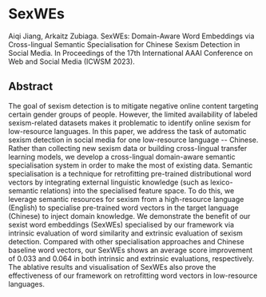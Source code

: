 # SexWEs

Aiqi Jiang, Arkaitz Zubiaga. SexWEs: Domain-Aware Word Embeddings via Cross-lingual Semantic Specialisation for Chinese Sexism Detection in Social Media. In Proceedings of the 17th International AAAI Conference on Web and Social Media (ICWSM 2023).

## Abstract

The goal of sexism detection is to mitigate negative online content targeting certain gender groups of people. However, the limited availability of labeled sexism-related datasets makes it problematic to identify online sexism for low-resource languages. In this paper, we address the task of automatic sexism detection in social media for one low-resource language -- Chinese. Rather than collecting new sexism data or building cross-lingual transfer learning models, we develop a cross-lingual domain-aware semantic specialisation system in order to make the most of existing data. Semantic specialisation is a technique for retrofitting pre-trained distributional word vectors by integrating external linguistic knowledge (such as lexico-semantic relations) into the specialised feature space. To do this, we leverage semantic resources for sexism from a high-resource language (English) to specialise pre-trained word vectors in the target language (Chinese) to inject domain knowledge. We demonstrate the benefit of our sexist word embeddings (SexWEs) specialised by our framework via intrinsic evaluation of word similarity and extrinsic evaluation of sexism detection.  Compared with other specialisation approaches and Chinese baseline word vectors, our SexWEs shows an average score improvement of 0.033 and 0.064 in both intrinsic and extrinsic evaluations, respectively. The ablative results and visualisation of SexWEs also prove the effectiveness of our framework on retrofitting word vectors in low-resource languages.

